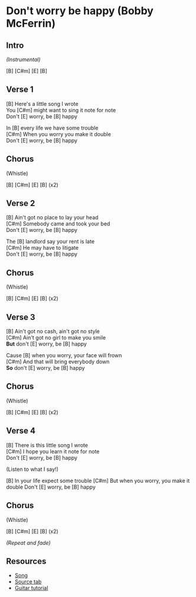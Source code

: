 # Don't worry be happy (Bobby McFerrin)

## Intro

_(Instrumental)_

[B] [C#m] [E] [B]

## Verse 1

[B] Here's a little song I wrote  
You [C#m] might want to sing it note for note   
Don't [E] worry, be [B] happy

In [B] every life we have some trouble  
[C#m] When you worry you make it double  
Don't [E] worry, be [B] happy 
 
## Chorus

(Whistle)

[B] [C#m] [E] [B] (x2)

## Verse 2

[B] Ain't got no place to lay your head  
[C#m] Somebody came and took your bed  
Don't [E] worry, be [B] happy  

The [B] landlord say your rent is late  
[C#m] He may have to litigate  
Don't [E] worry, be [B] happy

## Chorus

(Whistle)

[B] [C#m] [E] [B] (x2)

## Verse 3

[B] Ain't got no cash, ain't got no style  
[C#m] Ain't got no girl to make you smile  
**But** don't [E] worry, be [B] happy

Cause [B] when you worry, your face will frown  
[C#m] And that will bring everybody down  
**So** don't [E] worry, be [B] happy

## Chorus

(Whistle)

[B] [C#m] [E] [B] (x2)

## Verse 4

[B] There is this little song I wrote  
[C#m] I hope you learn it note for note  
Don't [E] worry, be [B] happy

(Listen to what I say!)

[B] In your life expect some trouble 
[C#m] But when you worry, you make it double 
Don't [E] worry, be [B] happy

## Chorus

(Whistle)

[B] [C#m] [E] [B] (x2)

_(Repeat and fade)_

## Resources

- [Song](https://www.youtube.com/watch?v=d-diB65scQU)
- [Source tab](https://tabs.ultimate-guitar.com/tab/bobby-mcferrin/dont-worry-be-happy-chords-484289)
- [Guitar tutorial](https://www.youtube.com/watch?v=vJfE-WNl_z8)
